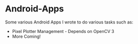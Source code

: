 # Android-Apps

Some various Android Apps I wrote to do various tasks such as:

<ul>
  <li>
    Pixel Plotter Management - Depends on OpenCV 3
  </li>
  <li>
    More Coming!
  </li>
</ul>
  
